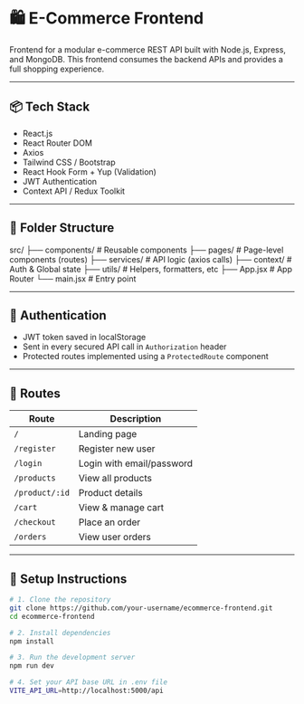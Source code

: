 # 🛍️ E-Commerce Frontend

Frontend for a modular e-commerce REST API built with Node.js, Express, and MongoDB. This frontend consumes the backend APIs and provides a full shopping experience.

---

## 📦 Tech Stack

- React.js
- React Router DOM
- Axios
- Tailwind CSS / Bootstrap
- React Hook Form + Yup (Validation)
- JWT Authentication
- Context API / Redux Toolkit

---

## 📁 Folder Structure

src/
├── components/ # Reusable components
├── pages/ # Page-level components (routes)
├── services/ # API logic (axios calls)
├── context/ # Auth & Global state
├── utils/ # Helpers, formatters, etc
├── App.jsx # App Router
└── main.jsx # Entry point


---

## 🔐 Authentication

- JWT token saved in localStorage
- Sent in every secured API call in `Authorization` header
- Protected routes implemented using a `ProtectedRoute` component

---

## 🧭 Routes

| Route             | Description |
|------------------|-------------|
| `/`              | Landing page |
| `/register`      | Register new user |
| `/login`         | Login with email/password |
| `/products`      | View all products |
| `/product/:id`   | Product details |
| `/cart`          | View & manage cart |
| `/checkout`      | Place an order |
| `/orders`        | View user orders |

---

## 🧰 Setup Instructions

```bash
# 1. Clone the repository
git clone https://github.com/your-username/ecommerce-frontend.git
cd ecommerce-frontend

# 2. Install dependencies
npm install

# 3. Run the development server
npm run dev

# 4. Set your API base URL in .env file
VITE_API_URL=http://localhost:5000/api
